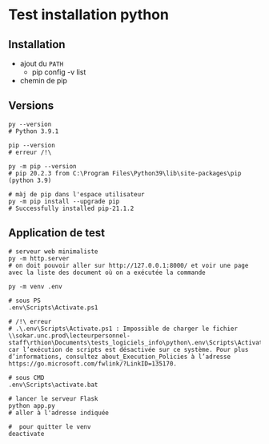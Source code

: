 Test installation python
========================

Installation
------------

- ajout du `PATH`
  + pip config -v list
- chemin de pip


Versions
--------

```shell
py --version
# Python 3.9.1

pip --version
# erreur /!\

py -m pip --version
# pip 20.2.3 from C:\Program Files\Python39\lib\site-packages\pip (python 3.9)

# màj de pip dans l'espace utilisateur
py -m pip install --upgrade pip
# Successfully installed pip-21.1.2
```


Application de test
-------------------

```shell
# serveur web minimaliste
py -m http.server
# on doit pouvoir aller sur http://127.0.0.1:8000/ et voir une page avec la liste des document où on a exécutée la commande

py -m venv .env

# sous PS
.env\Scripts\Activate.ps1

# /!\ erreur
# .\.env\Scripts\Activate.ps1 : Impossible de charger le fichier \\sokar.unc.prod\lecteurpersonnel-staff\rthion\Documents\tests_logiciels_info\python\.env\Scripts\Activate.ps1, car l’exécution de scripts est désactivée sur ce système. Pour plus d’informations, consultez about_Execution_Policies à l’adresse https://go.microsoft.com/fwlink/?LinkID=135170.

# sous CMD
.env\Scripts\activate.bat

# lancer le serveur Flask
python app.py
# aller à l'adresse indiquée

#  pour quitter le venv
deactivate
```
